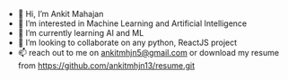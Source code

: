 - 👋 Hi, I’m Ankit Mahajan
- 👀 I’m interested in Machine Learning and Artificial Intelligence
- 🌱 I’m currently learning AI and ML
- 💞️ I’m looking to collaborate on any python, ReactJS project
- 📫 reach out to me on ankitmhjn5@gmail.com or download my resume from https://github.com/ankitmhjn13/resume.git

